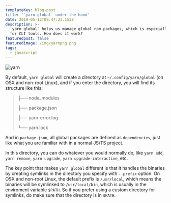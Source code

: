 ```yaml
---
templateKey: blog-post
title: '`yarn global` under the hood'
date: 2019-05-12T09:47:23.153Z
description: >-
  `yarn global` helps us manage global npm packages, which is especially useful
  for CLI tools. How does it work?
featuredpost: false
featuredimage: /img/yarnpng.png
tags:
  - javascript
---
```

![yarn](https://yarnpkg.com/assets/feature-speed.png)

By default, `yarn global` will create a directory at `~/.config/yarn/global` (on OSX and non-root Linux), and if you enter the directory, you will find its structure like this:

>├── node_modules
>
>├── package.json
>
>├── yarn-error.log
>
>└── yarn.lock

And in `package.json`, all global packages are defined as `dependencies`, just like  what you are familiar with in a normal JS/TS project.

In this directory, you can do whatever you would normally do, like `yarn add`, `yarn remove`, `yarn upgrade`, `yarn upgrade-interactive`, etc.

The key point that makes `yarn global` different is that it handles the binaries by creating symlinks in the directory you specify with `--prefix` option. On OSX and non-root Linux, the default prefix is `/usr/local`, which means the binaries will be symlinked to `/usr/local/bin`, which is usually in the enviroment variable `$PATH`. So if you prefer using a custom directory for symlinks, do make sure that the directory is in `$PATH`.
